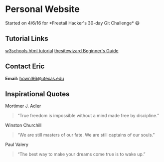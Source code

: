 # Personal Website

Started on 4/6/16 for \*Freetail Hacker's 30-day Git Challenge\* :smile:

## Tutorial Links
[w3schools html tutorial](http://www.w3schools.com/html/)
[thesitewizard Beginner's Guide](http://www.thesitewizard.com/gettingstarted/startwebsite.shtml)

## Contact Eric
**Email:** hownl96@utexas.edu

## Inspirational Quotes
Mortimer J. Adler
> “True freedom is impossible without a mind made free by discipline.”

Winston Churchill
> “We are still masters of our fate. We are still captains of our souls.”

Paul Valery
> “The best way to make your dreams come true is to wake up.”
